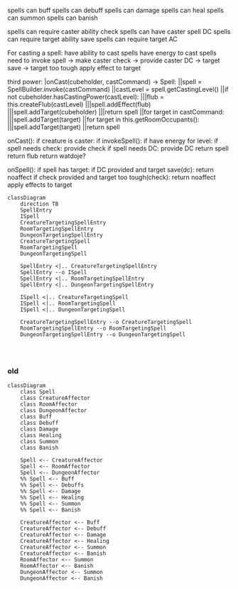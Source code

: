 
spells can buff
spells can debuff
spells can damage
spells can heal
spells can summon
spells can banish


spells can require caster ability check
spells can have caster spell DC
spells can require target ability save
spells can require target AC

For casting a spell:
have ability to cast spells
have energy to cast spells
need to invoke spell
-> make caster check
-> provide caster DC
-> target save
-> target too tough
apply effect to target

third power:
|onCast(cubeholder, castCommand) -> Spell:
||spell = SpellBuilder.invoke(castCommand)
||castLevel = spell.getCastingLevel()
||if not cubeholder.hasCastingPower(castLevel):
|||flub = this.createFlub(castLevel)
|||spell.addEffect(flub)
|||spell.addTarget(cubeholder)
|||return spell
||for target in castCommand:
|||spell.addTarget(target)
||for target in this.getRoomOccupants():
|||spell.addTarget(target)
||return spell


onCast():
	if creature is caster:
		if invokeSpell():
			if have energy for level:
				if spell needs check:
					provide check
				if spell needs DC:
					provide DC
				return spell
		return flub
	return watdoje?

onSpell():
	if spell has target:
		if DC provided and target save(dc):
			return noaffect
		if check provided and target too tough(check):
			return noaffect
	apply effects to target
    
```mermaid
classDiagram
    direction TB
    SpellEntry
    ISpell
    CreatureTargetingSpellEntry
    RoomTargetingSpellEntry
    DungeonTargetingSpellEntry
    CreatureTargetingSpell
    RoomTargetingSpell
    DungeonTargetingSpell

    SpellEntry <|.. CreatureTargetingSpellEntry
    SpellEntry --o ISpell
    SpellEntry <|.. RoomTargetingSpellEntry
    SpellEntry <|.. DungeonTargetingSpellEntry

    ISpell <|.. CreatureTargetingSpell
    ISpell <|.. RoomTargetingSpell
    ISpell <|.. DungeonTargetingSpell

    CreatureTargetingSpellEntry --o CreatureTargetingSpell
    RoomTargetingSpellEntry --o RoomTargetingSpell
    DungeonTargetingSpellEntry --o DungeonTargetingSpell


            
```
### old


```mermaid
classDiagram
    class Spell
    class CreatureAffector
    class RoomAffector
    class DungeonAffector
    class Buff
    class Debuff
    class Damage
    class Healing
    class Summon
    class Banish

    Spell <-- CreatureAffector
    Spell <-- RoomAffector
    Spell <-- DungeonAffector
    %% Spell <-- Buff
    %% Spell <-- Debuffs
    %% Spell <-- Damage
    %% Spell <-- Healing
    %% Spell <-- Summon
    %% Spell <-- Banish

    CreatureAffector <-- Buff
    CreatureAffector <-- Debuff
    CreatureAffector <-- Damage
    CreatureAffector <-- Healing
    CreatureAffector <-- Summon
    CreatureAffector <-- Banish
    RoomAffector <-- Summon
    RoomAffector <-- Banish
    DungeonAffector <-- Summon
    DungeonAffector <-- Banish

```
